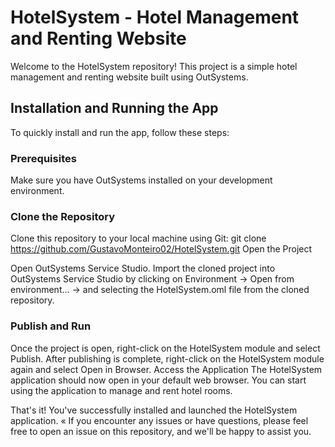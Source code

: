 # HotelSystem - Hotel Management and Renting Website

Welcome to the HotelSystem repository! This project is a simple hotel management and renting website built using OutSystems.

## Installation and Running the App

To quickly install and run the app, follow these steps:

### Prerequisites

Make sure you have OutSystems installed on your development environment.

### Clone the Repository

Clone this repository to your local machine using Git:
git clone https://github.com/GustavoMonteiro02/HotelSystem.git
Open the Project

Open OutSystems Service Studio.
Import the cloned project into OutSystems Service Studio by clicking on Environment -> Open from environment... -> and selecting the HotelSystem.oml file from the cloned repository.

### Publish and Run

Once the project is open, right-click on the HotelSystem module and select Publish.
After publishing is complete, right-click on the HotelSystem module again and select Open in Browser.
Access the Application
The HotelSystem application should now open in your default web browser. You can start using the application to manage and rent hotel rooms.

That's it! You've successfully installed and launched the HotelSystem application.
«
If you encounter any issues or have questions, please feel free to open an issue on this repository, and we'll be happy to assist you.
